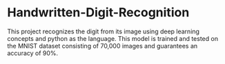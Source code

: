# Handwritten-Digit-Recognition
This project recognizes the digit from its image using deep learning concepts and python as the language. This model is trained and tested on the MNIST dataset consisting of 70,000 images and guarantees an accuracy of 90%.
